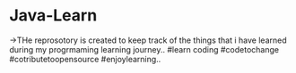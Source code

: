 # Java-Learn
->THe reprosotory is created to keep track of the things that i have learned during my
progrmaming learning journey..
#learn coding
#codetochange
#cotributetoopensource
#enjoylearning..
